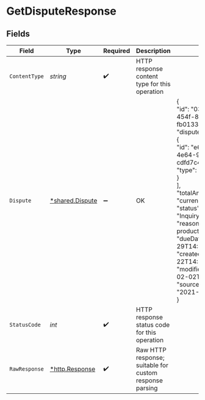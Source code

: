 # GetDisputeResponse


## Fields

| Field                                                                                                                                                                                                                                                                                                                                                                                                                         | Type                                                                                                                                                                                                                                                                                                                                                                                                                          | Required                                                                                                                                                                                                                                                                                                                                                                                                                      | Description                                                                                                                                                                                                                                                                                                                                                                                                                   | Example                                                                                                                                                                                                                                                                                                                                                                                                                       |
| ----------------------------------------------------------------------------------------------------------------------------------------------------------------------------------------------------------------------------------------------------------------------------------------------------------------------------------------------------------------------------------------------------------------------------- | ----------------------------------------------------------------------------------------------------------------------------------------------------------------------------------------------------------------------------------------------------------------------------------------------------------------------------------------------------------------------------------------------------------------------------- | ----------------------------------------------------------------------------------------------------------------------------------------------------------------------------------------------------------------------------------------------------------------------------------------------------------------------------------------------------------------------------------------------------------------------------- | ----------------------------------------------------------------------------------------------------------------------------------------------------------------------------------------------------------------------------------------------------------------------------------------------------------------------------------------------------------------------------------------------------------------------------- | ----------------------------------------------------------------------------------------------------------------------------------------------------------------------------------------------------------------------------------------------------------------------------------------------------------------------------------------------------------------------------------------------------------------------------- |
| `ContentType`                                                                                                                                                                                                                                                                                                                                                                                                                 | *string*                                                                                                                                                                                                                                                                                                                                                                                                                      | :heavy_check_mark:                                                                                                                                                                                                                                                                                                                                                                                                            | HTTP response content type for this operation                                                                                                                                                                                                                                                                                                                                                                                 |                                                                                                                                                                                                                                                                                                                                                                                                                               |
| `Dispute`                                                                                                                                                                                                                                                                                                                                                                                                                     | [*shared.Dispute](../../../pkg/models/shared/dispute.md)                                                                                                                                                                                                                                                                                                                                                                      | :heavy_minus_sign:                                                                                                                                                                                                                                                                                                                                                                                                            | OK                                                                                                                                                                                                                                                                                                                                                                                                                            | {<br/>"id": "03e608e3-bd1c-454f-8c2b-fb0133e43b95",<br/>"disputedTransactions": [<br/>{<br/>"id": "e63ad857-7e12-4e64-9185-cdfd7c45d09d",<br/>"type": "Order"<br/>}<br/>],<br/>"totalAmount": -47.66,<br/>"currency": "GBP",<br/>"status": "InquiryEvidenceRequired",<br/>"reason": "Unhappy with product",<br/>"dueDate": "2021-03-29T14:39:55",<br/>"createdDate": "2021-03-22T14:39:55",<br/>"modifiedDate": "2022-02-02T11:02:45Z",<br/>"sourceModifiedDate": "2021-03-22T14:39:55"<br/>} |
| `StatusCode`                                                                                                                                                                                                                                                                                                                                                                                                                  | *int*                                                                                                                                                                                                                                                                                                                                                                                                                         | :heavy_check_mark:                                                                                                                                                                                                                                                                                                                                                                                                            | HTTP response status code for this operation                                                                                                                                                                                                                                                                                                                                                                                  |                                                                                                                                                                                                                                                                                                                                                                                                                               |
| `RawResponse`                                                                                                                                                                                                                                                                                                                                                                                                                 | [*http.Response](https://pkg.go.dev/net/http#Response)                                                                                                                                                                                                                                                                                                                                                                        | :heavy_check_mark:                                                                                                                                                                                                                                                                                                                                                                                                            | Raw HTTP response; suitable for custom response parsing                                                                                                                                                                                                                                                                                                                                                                       |                                                                                                                                                                                                                                                                                                                                                                                                                               |